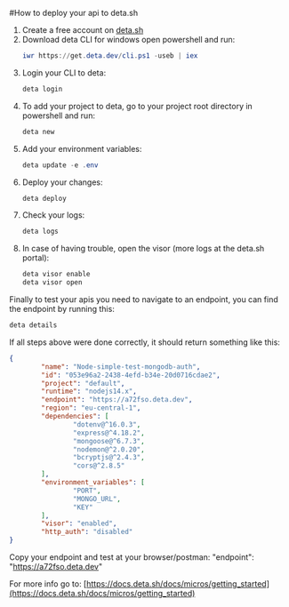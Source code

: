 #How to deploy your api to deta.sh
1. Create a free account on [deta.sh](https://www.deta.sh/)
1. Download deta CLI for windows
open powershell and run:
    ```powershell
    iwr https://get.deta.dev/cli.ps1 -useb | iex
    ```
1. Login your CLI to deta:
    ```powershell
    deta login
    ```
1. To add your project to deta, go to your project root directory in powershell and run:
    ```powershell
    deta new
    ```
1. Add your environment variables:
    ```powershell
    deta update -e .env
    ```
1. Deploy your changes:
    ```powershell
    deta deploy
    ```
1. Check your logs:
    ```powershell
    deta logs
    ```
1. In case of having trouble, open the visor (more logs at the deta.sh portal):
    ```powershell
    deta visor enable
    deta visor open
    ```
Finally to test your apis you need to navigate to an endpoint, you can find the endpoint by running this:
```powershell
deta details
```
If all steps above were done correctly, it should return something like this:
```json
{
        "name": "Node-simple-test-mongodb-auth",
        "id": "053e96a2-2438-4efd-b34e-20d0716cdae2",
        "project": "default",
        "runtime": "nodejs14.x",
        "endpoint": "https://a72fso.deta.dev",
        "region": "eu-central-1",
        "dependencies": [
                "dotenv@^16.0.3",
                "express@^4.18.2",
                "mongoose@^6.7.3",
                "nodemon@^2.0.20",
                "bcryptjs@^2.4.3",
                "cors@^2.8.5"
        ],
        "environment_variables": [
                "PORT",
                "MONGO_URL",
                "KEY"
        ],
        "visor": "enabled",
        "http_auth": "disabled"
}
```
Copy your endpoint and test at your browser/postman:
"endpoint": "https://a72fso.deta.dev"

For more info go to: [https://docs.deta.sh/docs/micros/getting_started](https://docs.deta.sh/docs/micros/getting_started)